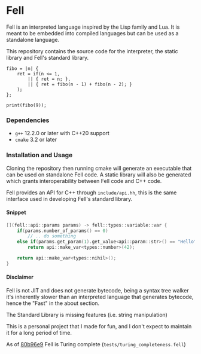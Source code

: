 # Fell
Fell is an interpreted language inspired by the Lisp family and Lua. It is meant to be embedded into compiled languages but can be used as a standalone language.

This repository contains the source code for the interpreter, the static library and Fell's standard library.


```
fibo = |n| {
    ret = if(n <= 1,
        || { ret = n; },
        || { ret = fibo(n - 1) + fibo(n - 2); }
    );
};

print(fibo(9));
```

### Dependencies
* `g++` 12.2.0 or later with C++20 support
* `cmake` 3.2 or later

### Installation and Usage
Cloning the repository then running cmake will generate an executable that can be used on standalone Fell code. A static library will also be generated which grants interoperability between Fell code and C++ code.

Fell provides an API for C++ through `include/api.hh`, this is the same interface used in developing Fell's standard library.

#### Snippet
```c++
[](fell::api::params params) -> fell::types::variable::var {
    if(params.number_of_params() == 0)
        // .. do something
    else if(params.get_param(1).get_value<api::param::str>() == "Hello")
        return api::make_var<types::number>(42);

    return api::make_var<types::nihil>();
}
```

#### Disclaimer
Fell is not JIT and does not generate bytecode, being a syntax tree walker it's inherently slower than an interpreted language that generates bytecode, hence the "Fast" in the about section.

The Standard Library is missing features (i.e. string manipulation)

This is a personal project that I made for fun, and I don't expect to maintain it for a long period of time.

As of [80b96e9](https://github.com/vzze/fell/commit/80b96e92d2c9217970d62e33c23548d21712bc9e) Fell is Turing complete (`tests/turing_completeness.fell`)
